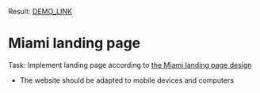 Result: [DEMO_LINK](https://yaroslavkononenko.github.io/miami_landing/)

# Miami landing page
Task: Implement landing page according to [the Miami landing page design ](https://www.figma.com/file/nHz8bflIwJaWP3P99vKTH5/miami_home_new?node-id=16033%3A3)
- The website should be adapted to mobile devices and computers
